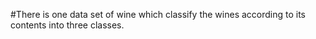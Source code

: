 #There is one data set of wine which classify the wines according to its contents into three classes.
